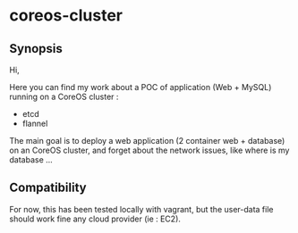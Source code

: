 # coreos-cluster

## Synopsis

Hi,

Here you can find my work about a POC of application (Web + MySQL) running on a CoreOS cluster :
 - etcd
 - flannel

The main goal is to deploy a web application (2 container web + database) on an CoreOS cluster, and forget about the network issues, like where is my database ...

## Compatibility

For now, this has been tested locally with vagrant, but the user-data file should work fine any cloud provider (ie : EC2).